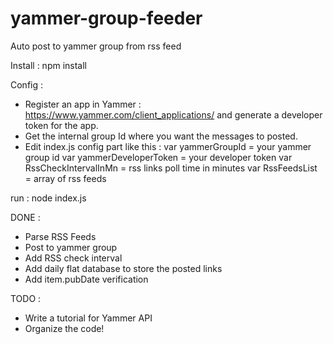# yammer-group-feeder
Auto post to yammer group from rss feed

Install :
npm install

Config :
- Register an app in Yammer : https://www.yammer.com/client_applications/ and generate a developer token for the app.
- Get the internal group Id where you want the messages to posted.
- Edit index.js config part like this :
var yammerGroupId = your yammer group id
var yammerDeveloperToken = your developer token
var RssCheckIntervalInMn = rss links poll time in minutes
var RssFeedsList = array of rss feeds

run :
node index.js

DONE :
- Parse RSS Feeds
- Post to yammer group
- Add RSS check interval
- Add daily flat database to store the posted links
- Add item.pubDate verification

TODO :
- Write a tutorial for Yammer API
- Organize the code!
